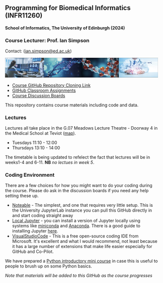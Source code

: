 ## Programming for Biomedical Informatics (INFR11260)
#### School of Informatics, The University of Edinburgh (2024)

### Course Lecturer: Prof. Ian Simpson

Contact: ([ian.simpson@ed.ac.uk](mailto:ian.simpson@ed.ac.uk))

![course banner](pbi_banner.jpg)

- [Course GitHub Repository Cloning Link](https://github.com/tisimpson/pbi.git)
- [GitHub Classroom Assignments](https://github.com/biomedical-informatics)
- [Course Discussion Boards](https://edstem.org/eu/courses/1512/discussion/)

This repository contains course materials including code and data.

### Lectures
Lectures all take place in the G.07 Meadows Lecture Theatre - Doorway 4 in the Medical School at Teviot ([map](https://www.google.com/maps/place/55°56'41.8%22N+3°11'25.3%22W/@55.944955,-3.1929309,17z/data=!3m1!4b1!4m4!3m3!8m2!3d55.944955!4d-3.190356?entry=ttu&g_ep=EgoyMDI0MDkxMS4wIKXMDSoASAFQAw%3D%3D)).

- Tuesdays 11:10 - 12:00
- Thursdays 13:10 - 14:00

The timetable is being updated to refelect the fact that lectures will be in weeks1-4 and 6-11. **NB** *no lectues in week 5*.

### Coding Environment

There are a few choices for how you might want to do your coding during the course. Please do ask in the discussion boards if you need any help setting these up.

- [Noteable](https://noteable.edina.ac.uk/launch) - The simplest, and one that requires very little setup. This is the University JupyterLab instance you can pull this GitHub directly in and start coding straight away
- [Local Jupyter](https://jupyter.org/install) - you can install a version of Jupyter locally using systems like [miniconda](https://docs.anaconda.com/miniconda/) and [Anaconda](https://www.anaconda.com). There is a good guide to installing Jupyter [here](https://jupyter.org/install).
- [VisualStudioCode](https://code.visualstudio.com) - This is a free open-source coding IDE from Microsoft. It's excellent and what I would recommend, not least because it has a large number of extensions that make life easier especially for GitHub and Co-Pilot.

We have prepared a [Python introductory mini course](https://github.com/tisimpson/pbi/tree/main/python_basics) in case this is useful to people to brush up on some Python basics.

*Note that materials will be added to this GitHub as the course progresses*
